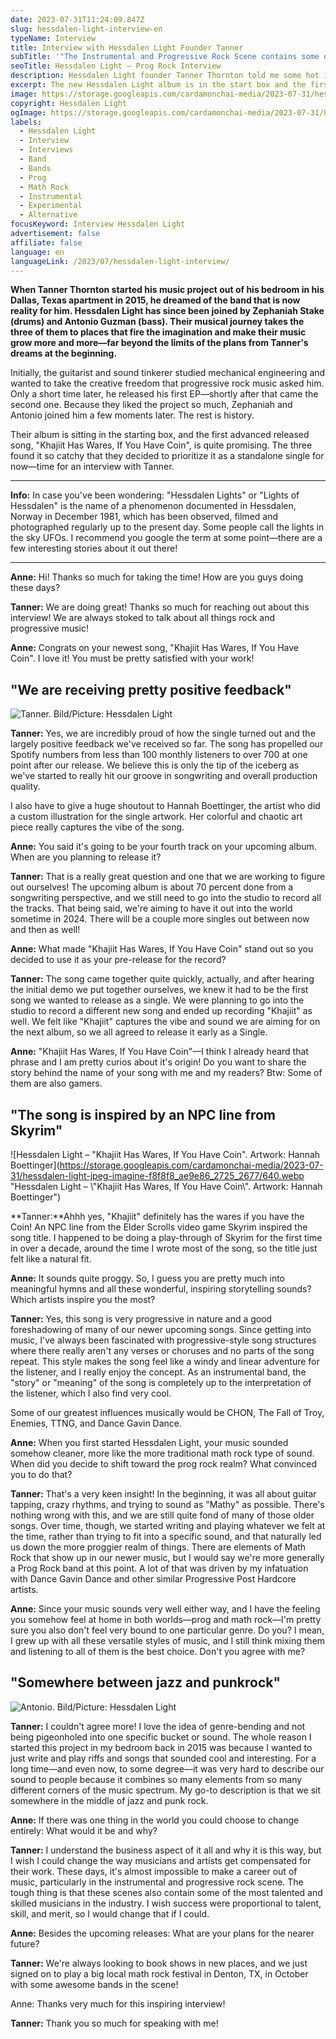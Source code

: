 ```yaml
---
date: 2023-07-31T11:24:09.847Z
slug: hessdalen-light-interview-en
typeName: Interview
title: Interview with Hessdalen Light Founder Tanner
subTitle: '"The Instrumental and Progressive Rock Scene contains some of the most talented and skilled Musicians in the Industry"'
seoTitle: Hessdalen Light – Prog Rock Interview
description: Hessdalen Light founder Tanner Thornton told me some hot insights about the upcoming album and the current single, "Khajiit Has Wares, If You Have Coin". We also talked about Skyrim!
excerpt: The new Hessdalen Light album is in the start box and the first advance single "Khajiit Has Wares, If You Have Coin" is quite promising. Their musical journey takes the three of them to places that fire the imagination. I sat down for an interview with band founder and guitarist Tanner Thornton.
image: https://storage.googleapis.com/cardamonchai-media/2023-07-31/hessdalen-light-interview-soundsvegan-jpg-imagine-181818_484639_1024_768/640.webp
copyright: Hessdalen Light
ogImage: https://storage.googleapis.com/cardamonchai-media/2023-07-31/hessdalen-light-interview-soundsvegan-og-jpg-imagine-181818_575344_1200_628/640.webp
labels:
  - Hessdalen Light
  - Interview
  - Interviews
  - Band
  - Bands
  - Prog
  - Math Rock
  - Instrumental
  - Experimental
  - Alternative
focusKeyword: Interview Hessdalen Light
advertisement: false
affiliate: false
language: en
languageLink: /2023/07/hessdalen-light-interview/
---
```


**When Tanner Thornton started his music project out of his bedroom in his Dallas, Texas apartment in 2015, he dreamed of the band that is now reality for him. Hessdalen Light has since been joined by Zephaniah Stake (drums) and Antonio Guzman (bass). Their musical journey takes the three of them to places that fire the imagination and make their music grow more and more—far beyond the limits of the plans from Tanner's dreams at the beginning.**

Initially, the guitarist and sound tinkerer studied mechanical engineering and wanted to take the creative freedom that progressive rock music asked him. Only a short time later, he released his first EP—shortly after that came the second one. Because they liked the project so much, Zephaniah and Antonio joined him a few moments later. The rest is history.

Their album is sitting in the starting box, and the first advanced released song, "Khajiit Has Wares, If You Have Coin", is quite promising. The three found it so catchy that they decided to prioritize it as a standalone single for now—time for an interview with Tanner.

---

**Info:** In case you've been wondering: "Hessdalen Lights" or "Lights of Hessdalen" is the name of a phenomenon documented in Hessdalen, Norway in December 1981, which has been observed, filmed and photographed regularly up to the present day. Some people call the lights in the sky UFOs. I recommend you google the term at some point—there are a few interesting stories about it out there!

---

**Anne:** Hi! Thanks so much for taking the time! How are you guys doing these days?

**Tanner:** We are doing great! Thanks so much for reaching out about this interview! We are always stoked to talk about all things rock and progressive music!

**Anne:** Congrats on your newest song, "Khajiit Has Wares, If You Have Coin". I love it! You must be pretty satisfied with your work!

## "We are receiving pretty positive feedback"

![Tanner. Bild/Picture: Hessdalen Light](https://storage.googleapis.com/cardamonchai-media/2023-07-31/hessdalen-light-tanner-guitar-jpg-imagine-080808_3f383c_3531_4414/640.webp 'Tanner. Picture: Hessdalen Light')

**Tanner:** Yes, we are incredibly proud of how the single turned out and the largely positive feedback we've received so far. The song has propelled our Spotify numbers from less than 100 monthly listeners to over 700 at one point after our release. We believe this is only the tip of the iceberg as we've started to really hit our groove in songwriting and overall production quality.

I also have to give a huge shoutout to Hannah Boettinger, the artist who did a custom illustration for the single artwork. Her colorful and chaotic art piece really captures the vibe of the song.

**Anne:** You said it's going to be your fourth track on your upcoming album. When are you planning to release it?

**Tanner:** That is a really great question and one that we are working to figure out ourselves! The upcoming album is about 70 percent done from a songwriting perspective, and we still need to go into the studio to record all the tracks. That being said, we're aiming to have it out into the world sometime in 2024. There will be a couple more singles out between now and then as well!

**Anne:** What made "Khajiit Has Wares, If You Have Coin" stand out so you decided to use it as your pre-release for the record?

**Tanner:** The song came together quite quickly, actually, and after hearing the initial demo we put together ourselves, we knew it had to be the first song we wanted to release as a single. We were planning to go into the studio to record a different new song and ended up recording "Khajiit" as well. We felt like "Khajiit" captures the vibe and sound we are aiming for on the next album, so we all agreed to release it early as a Single.

**Anne:** "Khajiit Has Wares, If You Have Coin"—I think I already heard that phrase and I am pretty curios about it's origin! Do you want to share the story behind the name of your song with me and my readers? Btw: Some of them are also gamers.

## "The song is inspired by an NPC line from Skyrim"

![Hessdalen Light – "Khajiit Has Wares, If You Have Coin". Artwork: Hannah Boettinger](https://storage.googleapis.com/cardamonchai-media/2023-07-31/hessdalen-light-jpeg-imagine-f8f8f8_ae9e86_2725_2677/640.webp "Hessdalen Light – \\"Khajiit Has Wares, If You Have Coin\\". Artwork: Hannah Boettinger")

**Tanner:**Ahhh yes, "Khajiit" definitely has the wares if you have the Coin! An NPC line from the Elder Scrolls video game Skyrim inspired the song title. I happened to be doing a play-through of Skyrim for the first time in over a decade, around the time I wrote most of the song, so the title just felt like a natural fit.

**Anne:** It sounds quite proggy. So, I guess you are pretty much into meaningful hymns and all these wonderful, inspiring storytelling sounds? Which artists inspire you the most?

**Tanner:** Yes, this song is very progressive in nature and a good foreshadowing of many of our newer upcoming songs. Since getting into music, I've always been fascinated with progressive-style song structures where there really aren't any verses or choruses and no parts of the song repeat. This style makes the song feel like a windy and linear adventure for the listener, and I really enjoy the concept. As an instrumental band, the "story" or "meaning" of the song is completely up to the interpretation of the listener, which I also find very cool.

Some of our greatest influences musically would be CHON, The Fall of Troy, Enemies, TTNG, and Dance Gavin Dance.

**Anne:** When you first started Hessdalen Light, your music sounded somehow cleaner, more like the more traditional math rock type of sound. When did you decide to shift toward the prog rock realm? What convinced you to do that?

**Tanner:** That's a very keen insight! In the beginning, it was all about guitar tapping, crazy rhythms, and trying to sound as "Mathy" as possible. There's nothing wrong with this, and we are still quite fond of many of those older songs. Over time, though, we started writing and playing whatever we felt at the time, rather than trying to fit into a specific sound, and that naturally led us down the more proggier realm of things. There are elements of Math Rock that show up in our newer music, but I would say we're more generally a Prog Rock band at this point. A lot of that was driven by my infatuation with Dance Gavin Dance and other similar Progressive Post Hardcore artists.

**Anne:** Since your music sounds very well either way, and I have the feeling you somehow feel at home in both worlds—prog and math rock—I'm pretty sure you also don't feel very bound to one particular genre. Do you? I mean, I grew up with all these versatile styles of music, and I still think mixing them and listening to all of them is the best choice. Don't you agree with me?

## "Somewhere between jazz and punkrock"

![Antonio. Bild/Picture: Hessdalen Light](https://storage.googleapis.com/cardamonchai-media/2023-07-31/hessdalen-light-antonio-bass-jpg-imagine-080808_394c3b_3096_3870/640.webp 'Antonio. Picture: Hessdalen Light')

**Tanner:** I couldn't agree more! I love the idea of genre-bending and not being pigeonholed into one specific bucket or sound. The whole reason I started this project in my bedroom back in 2015 was because I wanted to just write and play riffs and songs that sounded cool and interesting. For a long time—and even now, to some degree—it was very hard to describe our sound to people because it combines so many elements from so many different corners of the music spectrum. My go-to description is that we sit somewhere in the middle of jazz and punk rock.

**Anne:** If there was one thing in the world you could choose to change entirely: What would it be and why?

**Tanner:** I understand the business aspect of it all and why it is this way, but I wish I could change the way musicians and artists get compensated for their work. These days, it's almost impossible to make a career out of music, particularly in the instrumental and progressive rock scene. The tough thing is that these scenes also contain some of the most talented and skilled musicians in the industry. I wish success were proportional to talent, skill, and merit, so I would change that if I could.

**Anne:** Besides the upcoming releases: What are your plans for the nearer future?

**Tanner:** We're always looking to book shows in new places, and we just signed on to play a big local math rock festival in Denton, TX, in October with some awesome bands in the scene!

Anne: Thanks very much for this inspiring interview!

**Tanner:** Thank you so much for speaking with me!

<YouTube id="hWmB94QhqL0" />
